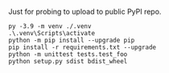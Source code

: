 Just for probing to upload to public PyPI repo.

```shell
py -3.9 -m venv ./.venv
.\.venv\Scripts\activate
python -m pip install --upgrade pip
pip install -r requirements.txt --upgrade
python -m unittest tests.test_foo
python setup.py sdist bdist_wheel
```
